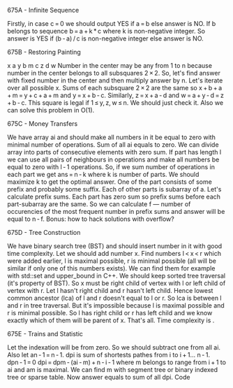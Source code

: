 675A - Infinite Sequence

Firstly, in case c = 0 we should output YES if a = b else answer is NO.
If b belongs to sequence b = a + k * c where k is non-negative integer.
So answer is YES if (b - a) / c is non-negative integer else answer is NO.


675B - Restoring Painting

x a y
b m c
z d w
Number in the center may be any from 1 to n because number in the center belongs to all subsquares 2 × 2. So, let's find answer with fixed number in the center and then multiply answer by n.
Let's iterate over all possible x. Sums of each subsquare 2 × 2 are the same so x + b + a + m = y + c + a + m and y = x + b - c.
Similarly, z = x + a - d and w = a + y - d = z + b - c.
This square is legal if 1 ≤ y, z, w ≤ n. We should just check it.
Also we can solve this problem in O(1).


675C - Money Transfers

We have array ai and should make all numbers in it be equal to zero with minimal number of operations. Sum of all ai equals to zero.
We can divide array into parts of consecutive elements with zero sum. If part has length l we can use all pairs of neighbours in operations and make all numbers be equal to zero with l - 1 operations.
So, if we sum number of operations in each part we get ans = n - k where k is number of parts. We should maximize k to get the optimal answer.
One of the part consists of some prefix and probably some suffix. Each of other parts is subarray of a.
Let's calculate prefix sums. Each part has zero sum so prefix sums before each part-subarray are the same.
So we can calculate f — number of occurencies of the most frequent number in prefix sums and answer will be equal to n - f.
Bonus: how to hack solutions with overflow?


675D - Tree Construction

We have binary search tree (BST) and should insert number in it with good time complexity.
Let we should add number x. Find numbers l < x < r which were added earlier, l is maximal possible, r is minimal possible (all will be similar if only one of this numbers exists). We can find them for example with std::set and upper_bound in C++.
We should keep sorted tree traversal (it's property of BST). So x must be right child of vertex with l or left child of vertex with r.
Let l hasn't right child and r hasn't left child. Hence lowest common ancestor (lca) of l and r doesn't equal to l or r. So lca is between l and r in tree traversal. But it's impossible because l is maximal possible and r is minimal possible. So l has right child or r has left child and we know exactly which of them will be parent of x.
That's all. Time complexity is .


675E - Trains and Statistic

Let the indexation will be from zero. So we should subtract one from all ai. Also let an - 1 = n - 1.
dpi is sum of shortests pathes from i to i + 1... n - 1.
dpn - 1 = 0
dpi = dpm - (ai - m) + n - i - 1 where m belongs to range from i + 1 to ai and am is maximal. We can find m with segment tree or binary indexed tree or sparse table.
Now answer equals to sum of all dpi.
Code
